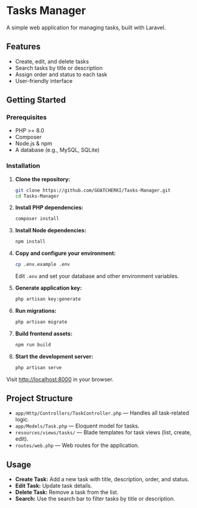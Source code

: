 # Tasks Manager

A simple web application for managing tasks, built with Laravel.

## Features

-   Create, edit, and delete tasks
-   Search tasks by title or description
-   Assign order and status to each task
-   User-friendly interface

## Getting Started

### Prerequisites

-   PHP >= 8.0
-   Composer
-   Node.js & npm
-   A database (e.g., MySQL, SQLite)

### Installation

1. **Clone the repository:**

    ```bash
    git clone https://github.com/GOATCHERKI/Tasks-Manager.git
    cd Tasks-Manager
    ```

2. **Install PHP dependencies:**

    ```bash
    composer install
    ```

3. **Install Node dependencies:**

    ```bash
    npm install
    ```

4. **Copy and configure your environment:**

    ```bash
    cp .env.example .env
    ```

    Edit `.env` and set your database and other environment variables.

5. **Generate application key:**

    ```bash
    php artisan key:generate
    ```

6. **Run migrations:**

    ```bash
    php artisan migrate
    ```

7. **Build frontend assets:**

    ```bash
    npm run build
    ```

8. **Start the development server:**
    ```bash
    php artisan serve
    ```

Visit [http://localhost:8000](http://localhost:8000) in your browser.

## Project Structure

-   `app/Http/Controllers/TaskController.php` — Handles all task-related logic.
-   `app/Models/Task.php` — Eloquent model for tasks.
-   `resources/views/tasks/` — Blade templates for task views (list, create, edit).
-   `routes/web.php` — Web routes for the application.

## Usage

-   **Create Task:** Add a new task with title, description, order, and status.
-   **Edit Task:** Update task details.
-   **Delete Task:** Remove a task from the list.
-   **Search:** Use the search bar to filter tasks by title or description.
